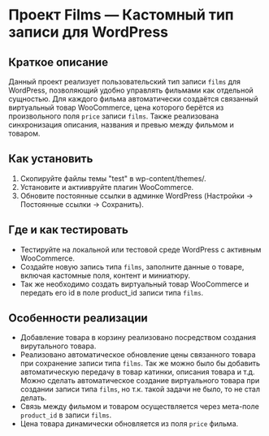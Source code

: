 # Проект Films — Кастомный тип записи для WordPress

## Краткое описание
Данный проект реализует пользовательский тип записи `films` для WordPress, позволяющий удобно управлять фильмами как отдельной сущностью. Для каждого фильма автоматически создаётся связанный виртуальный товар WooCommerce, цена которого берётся из произвольного поля `price` записи `films`. Также реализована синхронизация описания, названия и превью между фильмом и товаром.

## Как установить
1. Скопируйте файлы темы "test" в wp-content/themes/.
3. Установите и актиивруйте плагин WooCommerce.
5. Обновите постоянные ссылки в админке WordPress (Настройки → Постоянные ссылки → Сохранить).

## Где и как тестировать
- Тестируйте на локальной или тестовой среде WordPress с активным WooCommerce.
- Создайте новую запись типа `films`, заполните данные о товаре, включая кастомные поля, контент и миниатюру.
- Так же необходимо создать виртуальный товар WooCommerce и передать его id в поле product_id записи типа `films`.

## Особенности реализации
- Добавление товара в корзину реализовано посредством создания вирутального товара.
- Реализовано автоматическое обновление цены связанного товара при сохранение записи типа `films`. Так же можно было бы добавить автоматическую передачу в товар катинки, описания товара и т.д. Можно сделать автоматическое создание виртуального товара при создании записи типа `films`, но т.к. такой задачи не было, то не стал делать.
- Связь между фильмом и товаром осуществляется через мета-поле `product_id` в записи `films`.
- Цена товара динамически обновляется из поля `price` фильма.

